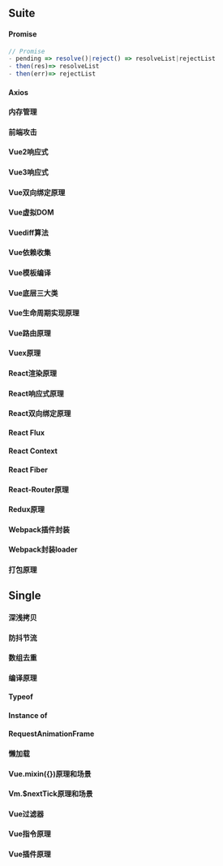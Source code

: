 ## Suite

#### Promise

~~~js
// Promise
- pending => resolve()|reject() => resolveList|rejectList
- then(res)=> resolveList
- then(err)=> rejectList
~~~

#### Axios

#### 内存管理

#### 前端攻击

#### Vue2响应式

#### Vue3响应式

#### Vue双向绑定原理

#### Vue虚拟DOM

#### Vuediff算法

#### Vue依赖收集

#### Vue模板编译

#### Vue底层三大类

#### Vue生命周期实现原理

#### Vue路由原理

#### Vuex原理

#### React渲染原理

#### React响应式原理

#### React双向绑定原理

#### React Flux

#### React Context

#### React Fiber

#### React-Router原理

#### Redux原理

#### Webpack插件封装

#### Webpack封装loader

#### 打包原理

## Single

#### 深浅拷贝

#### 防抖节流

#### 数组去重

#### 编译原理

#### Typeof

#### Instance of

#### RequestAnimationFrame

#### 懒加载

#### Vue.mixin({})原理和场景

#### Vm.$nextTick原理和场景

#### Vue过滤器

#### Vue指令原理

#### Vue插件原理